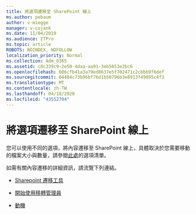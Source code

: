```yaml
---
title: 將選項遷移至 SharePoint 線上
ms.author: pebaum
author: v-miegge
manager: v-cojank
ms.date: 11/04/2019
ms.audience: ITPro
ms.topic: article
ROBOTS: NOINDEX, NOFOLLOW
localization_priority: Normal
ms.collection: Adm_O365
ms.assetid: c8c339c9-2e50-4daa-aa91-3eb5053e2bc6
ms.openlocfilehash: 606cfb41a3a79ed8637e5f702471c2cbbb9f6def
ms.sourcegitcommit: 04484c73b96bf76d1b50796b3e8913f49095c4f3
ms.translationtype: MT
ms.contentlocale: zh-TW
ms.lasthandoff: 04/18/2020
ms.locfileid: "43552704"
---
```

# <a name="migrate-options-to-sharepoint-online"></a>將選項遷移至 SharePoint 線上

您可以使用不同的選項，將內容遷移至 SharePoint 線上，具體取決於您需要移動的檔案大小與數量，請參閱[此處](https://docs.microsoft.com/sharepointmigration/migrate-to-sharepoint-online)的選項清單。

如需有關內容遷移的詳細資訊，請流覽下列連結。

- [Sharepoint 遷移工具](https://docs.microsoft.com/sharepointmigration/introducing-the-sharepoint-migration-tool)

- [開始使用移轉管理員](https://docs.microsoft.com/sharepointmigration/mm-get-started)

- [動機](https://mover.io/)

